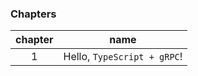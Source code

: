 ### Chapters

| chapter | name                        |
| :-----: | --------------------------- |
|    1    | Hello, `TypeScript + gRPC`! |

